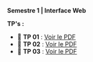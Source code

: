 **Semestre 1 | Interface Web**

**TP's :**

- 📄 **TP 01** : [Voir le PDF](https://raw.githubusercontent.com/donovaneHoute/IUT-Initiation_au_dev/main/ressources/docs/tp01.pdf)
- 📄 **TP 02** : [Voir le PDF](https://raw.githubusercontent.com/donovaneHoute/IUT-Initiation_au_dev/main/ressources/docs/tp02.pdf)
- 📄 **TP 03** : [Voir le PDF](https://raw.githubusercontent.com/donovaneHoute/IUT-Initiation_au_dev/main/ressources/docs/tp03.pdf)
